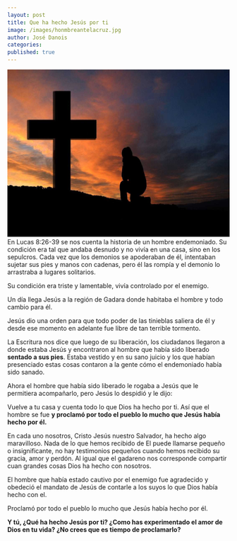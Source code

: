 ```yaml
---
layout: post
title: Que ha hecho Jesús por ti
image: /images/honmbreantelacruz.jpg
author: José Danois
categories: 
published: true
---
```

![La cruz](/images/honmbreantelacruz.jpg)
En Lucas 8:26-39 se nos cuenta la historia de un hombre endemoniado. Su condición era tal que andaba desnudo y no vivía en una casa, sino en los sepulcros. Cada vez que los demonios se apoderaban de él, intentaban sujetar sus pies y manos con cadenas, pero él las rompía y el demonio lo arrastraba a lugares solitarios.

Su condición era triste y lamentable, vivía controlado por el enemigo.

Un día llega Jesús a la región de Gadara donde habitaba el hombre y todo cambio para él.

Jesús dio una orden para que todo poder de las tinieblas saliera de él y desde ese momento en adelante fue libre de tan terrible tormento.

La Escritura nos dice que luego de su liberación, los ciudadanos llegaron a donde estaba Jesús y encontraron al hombre que había sido liberado **sentado a sus pies**. Estaba vestido y en su sano juicio y los que habían presenciado estas cosas contaron a la gente cómo el endemoniado había sido sanado.

Ahora el hombre que había sido liberado le rogaba a Jesús que le permitiera acompañarlo, pero Jesús lo despidió y le dijo:

Vuelve a tu casa y cuenta todo lo que Dios ha hecho por ti. Así que el hombre se fue **y proclamó por todo el pueblo lo mucho que Jesús había hecho por él.**

En cada uno nosotros, Cristo Jesús nuestro Salvador, ha hecho algo maravilloso. Nada de lo que hemos recibido de El puede llamarse pequeño o insignificante, no hay testimonios pequeños cuando hemos recibido su gracia, amor y perdón. Al igual que el gadareno nos corresponde compartir cuan grandes cosas Dios ha hecho con nosotros.

El hombre que había estado cautivo por el enemigo fue agradecido y obedeció el mandato de Jesús de contarle a los suyos lo que Dios había hecho con el.

Proclamó por todo el pueblo lo mucho que Jesús había hecho por él.

**Y tú, ¿Qué ha hecho Jesús por ti? ¿Como has experimentado el amor de Dios en tu vida? ¿No crees que es tiempo de proclamarlo?**

